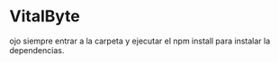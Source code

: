 # VitalByte

ojo siempre entrar a la carpeta y ejecutar el npm install para instalar la dependencias.
